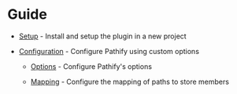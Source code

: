 # Guide

- [Setup](/guide/setup.md) - Install and setup the plugin in a new project

- [Configuration](/guide/config.md) - Configure Pathify using custom options 

    - [Options](/guide/options.md) - Configure Pathify's options
    
    - [Mapping](/guide/mapping.md) - Configure the mapping of paths to store members

